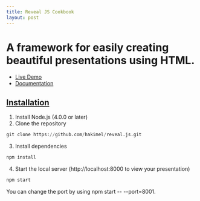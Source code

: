 ```yaml
---
title: Reveal JS Cookbook
layout: post
---
```


# A framework for easily creating beautiful presentations using HTML. 
- [Live Demo](http://revealjs.com/)
- [Documentation](https://github.com/hakimel/reveal.js)

## [Installation](https://github.com/hakimel/reveal.js#installation)
1. Install Node.js (4.0.0 or later)
2. Clone the repository
```python
git clone https://github.com/hakimel/reveal.js.git
```
3. Install dependencies
```python
npm install
```
4. Start the local server (http://localhost:8000 to view your presentation)
```python
npm start
```
You can change the port by using npm start -- --port=8001.




